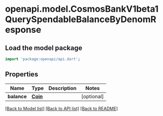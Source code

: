 # openapi.model.CosmosBankV1beta1QuerySpendableBalanceByDenomResponse

## Load the model package
```dart
import 'package:openapi/api.dart';
```

## Properties
Name | Type | Description | Notes
------------ | ------------- | ------------- | -------------
**balance** | [**Coin**](Coin.md) |  | [optional] 

[[Back to Model list]](../README.md#documentation-for-models) [[Back to API list]](../README.md#documentation-for-api-endpoints) [[Back to README]](../README.md)


